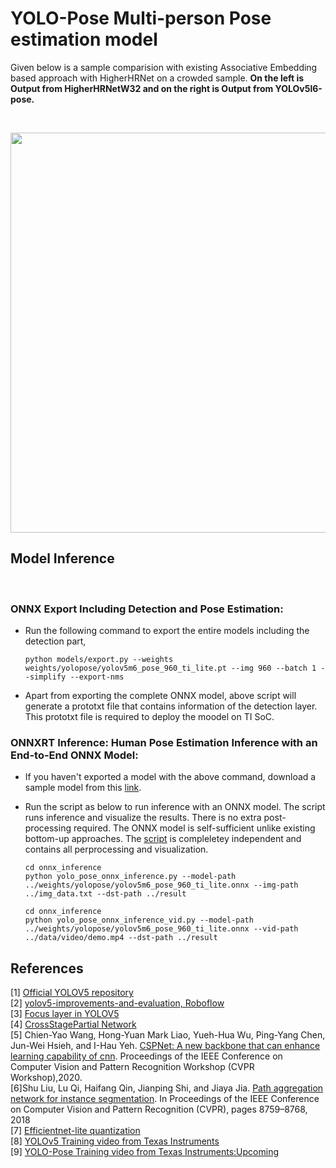 <!--
 * @Description: 
 * @Version: 
 * @Author: Jackson-coder
 * @Date: 2022-08-07 19:46:17
 * @LastEditors: Jackson-coder
 * @LastEditTime: 2022-08-08 14:53:08
-->
# YOLO-Pose Multi-person Pose estimation model


Given below is a sample comparision with existing Associative Embedding based approach with HigherHRNet on a crowded sample.
**On the left is Output from HigherHRNetW32 and on the right is Output from YOLOv5l6-pose.**

<br/> 
<p float="left">
<img width="640" src="./result/cmp.gif">
</p>   



## **Model Inference**

<br/> 

###  **ONNX Export Including Detection and Pose Estimation:**
* Run the following command to export the entire models including the detection part, 
    ``` 
    python models/export.py --weights weights/yolopose/yolov5m6_pose_960_ti_lite.pt --img 960 --batch 1 --simplify --export-nms
    ```
* Apart from exporting the complete ONNX model, above script will generate a prototxt file that contains information of the detection layer. This prototxt file is required to deploy the moodel on TI SoC.

###  **ONNXRT Inference: Human Pose Estimation Inference with an End-to-End ONNX Model:**

 * If you haven't exported a model with the above command, download a sample model from this [link](http://software-dl.ti.com/jacinto7/esd/modelzoo/gplv3/latest/edgeai-yolov5/pretrained_models/models/keypoint/coco/edgeai-yolov5/yolov5s6_pose_640_ti_lite_54p9_82p2.onnx).
 * Run the script as below to run inference with an ONNX model. The script runs inference and visualize the results. There is no extra post-processing required. The ONNX model is self-sufficient unlike existing bottom-up approaches. The [script](onnx_inference/yolo_pose_onnx_inference.py) is compleletey independent and contains all perprocessing and visualization. 
    ``` 
    cd onnx_inference
    python yolo_pose_onnx_inference.py --model-path ../weights/yolopose/yolov5m6_pose_960_ti_lite.onnx --img-path ../img_data.txt --dst-path ../result
    ```
    
    ``` 
    cd onnx_inference
    python yolo_pose_onnx_inference_vid.py --model-path ../weights/yolopose/yolov5m6_pose_960_ti_lite.onnx --vid-path ../data/video/demo.mp4 --dst-path ../result
    ```
    

## **References**

[1] [Official YOLOV5 repository](https://github.com/ultralytics/yolov5/) <br>
[2] [yolov5-improvements-and-evaluation, Roboflow](https://blog.roboflow.com/yolov5-improvements-and-evaluation/) <br>
[3] [Focus layer in YOLOV5]( https://github.com/ultralytics/yolov5/discussions/3181) <br>
[4] [CrossStagePartial Network](https://github.com/WongKinYiu/CrossStagePartialNetworkss)  <br>
[5] Chien-Yao Wang, Hong-Yuan Mark Liao, Yueh-Hua Wu, Ping-Yang Chen, Jun-Wei Hsieh, and I-Hau Yeh. [CSPNet: A new backbone that can enhance learning capability of
cnn](https://arxiv.org/abs/1911.11929). Proceedings of the IEEE Conference on Computer Vision and Pattern Recognition Workshop (CVPR Workshop),2020. <br>
[6]Shu Liu, Lu Qi, Haifang Qin, Jianping Shi, and Jiaya Jia. [Path aggregation network for instance segmentation](https://arxiv.org/abs/1803.01534). In Proceedings of the IEEE Conference on Computer Vision and Pattern Recognition (CVPR), pages 8759–8768, 2018 <br>
[7] [Efficientnet-lite quantization](https://blog.tensorflow.org/2020/03/higher-accuracy-on-vision-models-with-efficientnet-lite.html) <br>
[8] [YOLOv5 Training video from Texas Instruments](https://training.ti.com/process-efficient-object-detection-using-yolov5-and-tda4x-processors) <br> 
[9] [YOLO-Pose Training video from Texas Instruments:Upcoming](Upcoming)